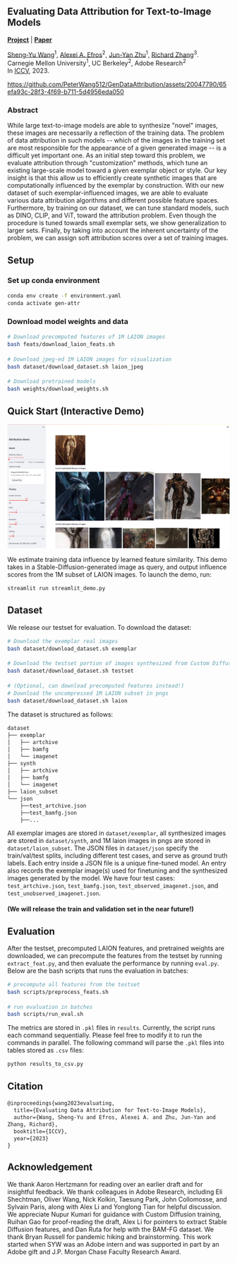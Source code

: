 ## Evaluating Data Attribution for Text-to-Image Models
[**Project**](https://peterwang512.github.io/GenDataAttribution/) | [**Paper**](https://arxiv.org/abs/2306.09345)

[Sheng-Yu Wang](https://peterwang512.github.io/)<sup>1</sup>, [Alexei A. Efros](https://people.eecs.berkeley.edu/~efros/)<sup>2</sup>, [Jun-Yan Zhu](https://cs.cmu.edu/~junyanz)<sup>1</sup>, [Richard Zhang](http://richzhang.github.io/)<sup>3</sup>.
<br> Carnegie Mellon University<sup>1</sup>, UC Berkeley<sup>2</sup>, Adobe Research<sup>2</sup>
<br>In [ICCV](https://arxiv.org/abs/2306.09345), 2023.


https://github.com/PeterWang512/GenDataAttribution/assets/20047790/65efa93c-28f3-4f69-b711-5d4956eda050

### Abstract
While large text-to-image models are able to synthesize "novel" images, these images are necessarily a reflection of the training data. The problem of data attribution in such models -- which of the images in the training set are most responsible for the appearance of a given generated image -- is a difficult yet important one. As an initial step toward this problem, we evaluate attribution through "customization" methods, which tune an existing large-scale model toward a given exemplar object or style. Our key insight is that this allow us to efficiently create synthetic images that are computationally influenced by the exemplar by construction. With our new dataset of such exemplar-influenced images, we are able to evaluate various data attribution algorithms and different possible feature spaces. Furthermore, by training on our dataset, we can tune standard models, such as DINO, CLIP, and ViT, toward the attribution problem. Even though the procedure is tuned towards small exemplar sets, we show generalization to larger sets. Finally, by taking into account the inherent uncertainty of the problem, we can assign soft attribution scores over a set of training images.


## Setup
### Set up conda environment
```bash
conda env create -f environment.yaml
conda activate gen-attr
```

### Download model weights and data
```bash
# Download precomputed features of 1M LAION images
bash feats/download_laion_feats.sh

# Download jpeg-ed 1M LAION images for visualization
bash dataset/download_dataset.sh laion_jpeg

# Download pretrained models
bash weights/download_weights.sh
```

## Quick Start (Interactive Demo)
<p align="center">
<img src="images/demo.jpg" width="800px"/>
</p>
We estimate training data influence by learned feature similarity. This demo takes in a Stable-Diffusion-generated image as query, and output influence scores from the 1M subset of LAION images. To launch the demo, run:

```bash
streamlit run streamlit_demo.py
```

## Dataset
We release our testset for evaluation. To download the dataset:
```bash
# Download the exemplar real images
bash dataset/download_dataset.sh exemplar

# Download the testset portion of images synthesized from Custom Diffusion
bash dataset/download_dataset.sh testset

# (Optional, can download precomputed features instead!)
# Download the uncompressed 1M LAION subset in pngs
bash dataset/download_dataset.sh laion
```
The dataset is structured as follows:
```
dataset
├── exemplar
│   ├── artchive
│   ├── bamfg
│   └── imagenet
├── synth
│   ├── artchive
│   ├── bamfg
│   └── imagenet
├── laion_subset
└── json
    ├──test_artchive.json
    ├──test_bamfg.json
    ├──...
```
All exemplar images are stored in `dataset/exemplar`, all synthesized images are stored in `dataset/synth`, and 1M laion images in pngs are stored in `dataset/laion_subset`. The JSON files in `dataset/json` specify the train/val/test splits, including different test cases, and serve as ground truth labels. Each entry inside a JSON file is a unique fine-tuned model. An entry also records the exemplar image(s) used for finetuning and the synthesized images generated by the model. We have four test cases: `test_artchive.json`, `test_bamfg.json`, `test_observed_imagenet.json`, and `test_unobserved_imagenet.json`.

#### (We will release the train and validation set in the near future!)

## Evaluation
After the testset, precomputed LAION features, and pretrained weights are downloaded, we can precompute the features from the testset by running `extract_feat.py`, and then evaluate the performance by running `eval.py`. Below are the bash scripts that runs the evaluation in batches:
```bash
# precompute all features from the testset
bash scripts/preprocess_feats.sh

# run evaluation in batches
bash scripts/run_eval.sh
```
The metrics are stored in `.pkl` files in `results`. Currently, the script runs each command sequentially. Please feel free to modify it to run the commands in parallel. The following command will parse the `.pkl` files into tables stored as `.csv` files:
```bash
python results_to_csv.py
```

## Citation
```
@inproceedings{wang2023evaluating,
  title={Evaluating Data Attribution for Text-to-Image Models},
  author={Wang, Sheng-Yu and Efros, Alexei A. and Zhu, Jun-Yan and Zhang, Richard},
  booktitle={ICCV},
  year={2023}
}
```

## Acknowledgement
We thank Aaron Hertzmann for reading over an earlier draft and for insightful feedback. We thank colleagues in Adobe Research, including Eli Shechtman, Oliver Wang, Nick Kolkin, Taesung Park, John Collomosse, and Sylvain Paris, along with Alex Li and Yonglong Tian for helpful discussion. We appreciate Nupur Kumari for guidance with Custom Diffusion training, Ruihan Gao for proof-reading the draft, Alex Li for pointers to extract Stable Diffusion features, and Dan Ruta for help with the BAM-FG dataset. We thank Bryan Russell for pandemic hiking and brainstorming. This work started when SYW was an Adobe intern and was supported in part by an Adobe gift and J.P. Morgan Chase Faculty Research Award.
